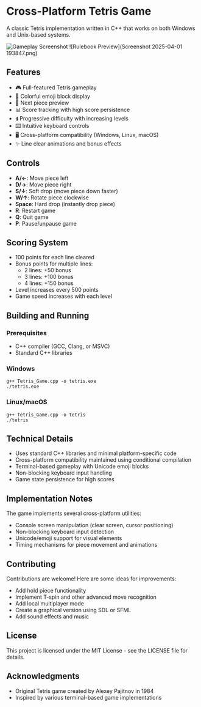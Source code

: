 # Cross-Platform Tetris Game

A classic Tetris implementation written in C++ that works on both Windows and Unix-based systems.

![Gameplay Screenshot](./assets/gameplay.png)
![Rulebook Preview](Screenshot 2025-04-01 193847.png)

## Features

- 🎮 Full-featured Tetris gameplay
- 🌈 Colorful emoji block display
- 🔄 Next piece preview
- 📊 Score tracking with high score persistence
- ⏫ Progressive difficulty with increasing levels
- ⌨️ Intuitive keyboard controls
- 🖥️ Cross-platform compatibility (Windows, Linux, macOS)
- ✨ Line clear animations and bonus effects

## Controls

- **A/←**: Move piece left
- **D/→**: Move piece right  
- **S/↓**: Soft drop (move piece down faster)
- **W/↑**: Rotate piece clockwise
- **Space**: Hard drop (instantly drop piece)
- **R**: Restart game
- **Q**: Quit game
- **P**: Pause/unpause game

## Scoring System

- 100 points for each line cleared
- Bonus points for multiple lines:
  - 2 lines: +50 bonus
  - 3 lines: +100 bonus
  - 4 lines: +150 bonus
- Level increases every 500 points
- Game speed increases with each level

## Building and Running

### Prerequisites
- C++ compiler (GCC, Clang, or MSVC)
- Standard C++ libraries

### Windows
```
g++ Tetris_Game.cpp -o tetris.exe
./tetris.exe
```

### Linux/macOS
```
g++ Tetris_Game.cpp -o tetris
./tetris
```

## Technical Details

- Uses standard C++ libraries and minimal platform-specific code
- Cross-platform compatibility maintained using conditional compilation
- Terminal-based gameplay with Unicode emoji blocks
- Non-blocking keyboard input handling
- Game state persistence for high scores

## Implementation Notes

The game implements several cross-platform utilities:
- Console screen manipulation (clear screen, cursor positioning)
- Non-blocking keyboard input detection
- Unicode/emoji support for visual elements
- Timing mechanisms for piece movement and animations

## Contributing

Contributions are welcome! Here are some ideas for improvements:

- Add hold piece functionality
- Implement T-spin and other advanced move recognition
- Add local multiplayer mode
- Create a graphical version using SDL or SFML
- Add sound effects and music

## License

This project is licensed under the MIT License - see the LICENSE file for details.

## Acknowledgments

- Original Tetris game created by Alexey Pajitnov in 1984
- Inspired by various terminal-based game implementations
